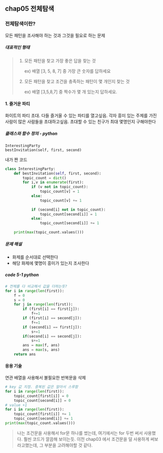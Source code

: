## chap05 전체탐색

### 전체탐색이란?

모든 패턴을 조사해야 하는 것과 그것을 필요로 하는 문제

##### 대표적인 형태

> 1. 모든 패턴을 찾고 가장 좋은 답을 찾는 것 
>
>    ex)  배열 [3, 5, 8, 7] 중 가장 큰 숫자를 답하세요
>
> 2. 모든 패턴을 찾고 조건을 충족하는 패턴이 몇 개인지 찾는 것
>
>    ex) 배열 [3,5,8,7] 중 짝수가 몇 개 있는지 답하세요. 



#### 1. 즐거운 파티 

화이트의 파티 초대. 다들 즐거울 수 있는 파티를 열고싶음. 각자 흥미 있는 주제를 가진 사람이 많은 사람들을 초대하고싶음. 초대할 수 있는 친구가 최대 몇명인지 구해야한다

##### 클래스와 함수 정의 - python

```
InterestingParty
bestInvitation(self, first, second)
```

내가 짠 코드

```python
class InterestingParty:
    def bestInvitation(self, first, second):
        topic_count = dict()
        for i,v in enumerate(first):
            if (v not in topic_count):
                topic_count[v] = 1
            else:
                topic_count[v] += 1
            
            if (second[i] not in topic_count):
                topic_count[second[i]] = 1
            else:
                topic_count[second[i]] += 1
                
	print(max(topic_count.values()))
```

##### 문제 해설 

- 화제를 순서대로 선택한다
- 해당 화제에 몇명이 흥미가 있는지 조사한다

##### code 5-1 python

```python
# 전체를 다 비교해서 값을 더하는듯? 
for i in range(len(first)):
    f = 0
    s = 0
    for j in range(len(first)):
        if (first[i] == first[j]):
            f+=1
        if (first[i] == second[j]):
            f+=1
        if (second[i] == first[j]):
            s+=1
        if(second[i] == second[j]):
            s+=1
        ans = max(f, ans)
        ans = max(s, ans)
    return ans 
```

#### 응용 기술

연관 배열을 사용해서 불필요한 반복문을 삭제 

```python
# key 값 지정. 중복된 값은 알아서 스루함
for i in range(len(first)):
    topic_count[first[i]] = 0
    topic_count[second[i]] = 0
# value +1 
for i in range(len(first)):
    topic_count[first[i]] += 1
    topic_count[second[i]] += 1
print(max(topic_count.values()))
```

> 나는 조건문을 사용해서 for문 하나를 썼는데, 여기에서는 for 두번 써서 사용했다. 훨씬 코드가 깔끔해 보이는듯. 이전 chap03 에서 조건문을 덜 사용하게 써보라고했는데, 그 부분을 고려해야할 것 같다. 